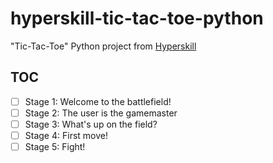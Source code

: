 # hyperskill-tic-tac-toe-python

"Tic-Tac-Toe" Python project from [Hyperskill][1]

## TOC

- [ ] Stage 1: Welcome to the battlefield!
- [ ] Stage 2: The user is the gamemaster
- [ ] Stage 3: What's up on the field?
- [ ] Stage 4: First move!
- [ ] Stage 5: Fight!

[1]: https://hyperskill.org/
